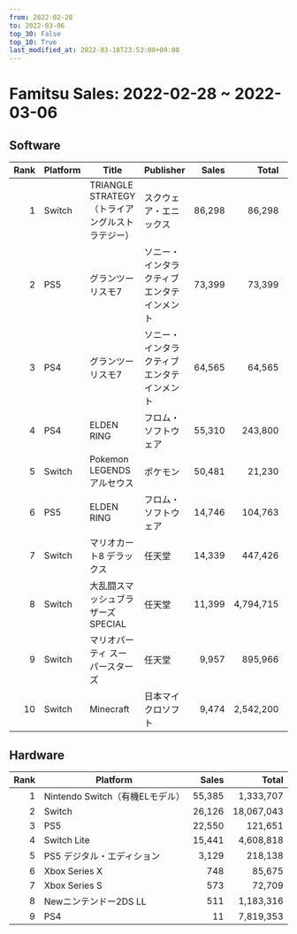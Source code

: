 ```yaml
---
from: 2022-02-28
to: 2022-03-06
top_30: False
top_10: True
last_modified_at: 2022-03-10T23:53:00+09:00
---
```

# Famitsu Sales: 2022-02-28 ~ 2022-03-06
## Software
| Rank | Platform | Title | Publisher | Sales | Total | Rate | New |
| -: | -- | -- | -- | -: | -: | -: | -- |
| 1 | Switch | TRIANGLE STRATEGY（トライアングルストラテジー） | スクウェア・エニックス | 86,298 | 86,298 |  | **New** |
| 2 | PS5 | グランツーリスモ7 | ソニー・インタラクティブエンタテインメント | 73,399 | 73,399 |  | **New** |
| 3 | PS4 | グランツーリスモ7 | ソニー・インタラクティブエンタテインメント | 64,565 | 64,565 |  | **New** |
| 4 | PS4 | ELDEN RING | フロム・ソフトウェア | 55,310 | 243,800 |  |  |
| 5 | Switch | Pokemon LEGENDS アルセウス | ポケモン | 50,481 | 21,230 |  |  |
| 6 | PS5 | ELDEN RING | フロム・ソフトウェア | 14,746 | 104,763 |  |  |
| 7 | Switch | マリオカート8 デラックス | 任天堂 | 14,339 | 447,426 |  |  |
| 8 | Switch | 大乱闘スマッシュブラザーズ SPECIAL | 任天堂 | 11,399 | 4,794,715 |  |  |
| 9 | Switch | マリオパーティ スーパースターズ | 任天堂 | 9,957 | 895,966 |  |  |
| 10 | Switch | Minecraft | 日本マイクロソフト | 9,474 | 2,542,200 |  |  |

## Hardware
| Rank | Platform | Sales | Total |
| -: | -- | -: | -: |
| 1 | Nintendo Switch（有機ELモデル） | 55,385 | 1,333,707 |
| 2 | Switch | 26,126 | 18,067,043 |
| 3 | PS5 | 22,550 | 121,651 |
| 4 | Switch Lite | 15,441 | 4,608,818 |
| 5 | PS5 デジタル・エディション | 3,129 | 218,138 |
| 6 | Xbox Series X | 748 | 85,675 |
| 7 | Xbox Series S | 573 | 72,709 |
| 8 | Newニンテンドー2DS LL | 511 | 1,183,316 |
| 9 | PS4 | 11 | 7,819,353 |